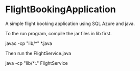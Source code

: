 # FlightBookingApplication
A simple flight booking application using SQL Azure and java.

To the run program, compile the jar files in lib first.

javac -cp "lib/*" *.java

Then run the FlightService.java

java -cp "lib/*:." FlightService
